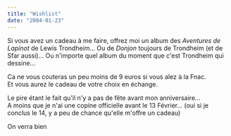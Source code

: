 ```yaml
---
title: "Wishlist"
date: "2004-01-23"
---
```


Si vous avez un cadeau à me faire, offrez moi un album des _Aventures de Lapinot_ de Lewis Trondheim... Ou de _Donjon_ toujours de Trondheim (et de Sfar aussi)... Ou n'importe quel album du moment que c'est Trondheim qui dessine...

Ca ne vous couteras un peu moins de 9 euros si vous alez à la Fnac.  
Et vous aurez le cadeau de votre choix en échange.

Le pire étant le fait qu'il n'y a pas de fête avant mon anniversaire...  
A moins que je n'ai une copine officielle avant le 13 Février... (oui si je conclus le 14, y a peu de chance qu'elle m'offre un cadeau)

On verra bien
